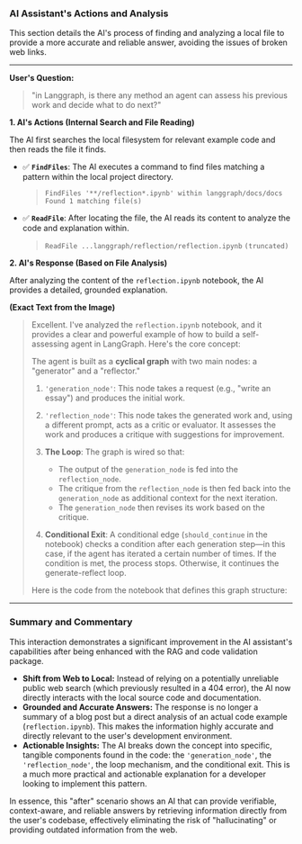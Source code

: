 ### **AI Assistant's Actions and Analysis**

This section details the AI's process of finding and analyzing a local file to provide a more accurate and reliable answer, avoiding the issues of broken web links.

---
**User's Question:**
> "in Langgraph, is there any method an agent can assess his previous work and decide what to do next?"

**1. AI's Actions (Internal Search and File Reading)**

The AI first searches the local filesystem for relevant example code and then reads the file it finds.

*   ✅ **`FindFiles`**: The AI executes a command to find files matching a pattern within the local project directory.
    > `FindFiles '**/reflection*.ipynb' within langgraph/docs/docs`
    > `Found 1 matching file(s)`

*   ✅ **`ReadFile`**: After locating the file, the AI reads its content to analyze the code and explanation within.
    > `ReadFile ...langgraph/reflection/reflection.ipynb`
    > `(truncated)`

**2. AI's Response (Based on File Analysis)**

After analyzing the content of the `reflection.ipynb` notebook, the AI provides a detailed, grounded explanation.

**(Exact Text from the Image)**

> Excellent. I've analyzed the `reflection.ipynb` notebook, and it provides a clear and powerful example of how to build a self-assessing agent in LangGraph. Here's the core concept:
>
> The agent is built as a **cyclical graph** with two main nodes: a "generator" and a "reflector."
>
> 1.  `'generation_node'`: This node takes a request (e.g., "write an essay") and produces the initial work.
>
> 2.  `'reflection_node'`: This node takes the generated work and, using a different prompt, acts as a critic or evaluator. It assesses the work and produces a critique with suggestions for improvement.
>
> 3.  **The Loop**: The graph is wired so that:
>     *   The output of the `generation_node` is fed into the `reflection_node`.
>     *   The critique from the `reflection_node` is then fed back into the `generation_node` as additional context for the next iteration.
>     *   The `generation_node` then revises its work based on the critique.
>
> 4.  **Conditional Exit**: A conditional edge (`should_continue` in the notebook) checks a condition after each generation step—in this case, if the agent has iterated a certain number of times. If the condition is met, the process stops. Otherwise, it continues the generate-reflect loop.
>
> Here is the code from the notebook that defines this graph structure:

---

### **Summary and Commentary**

This interaction demonstrates a significant improvement in the AI assistant's capabilities after being enhanced with the RAG and code validation package.

*   **Shift from Web to Local:** Instead of relying on a potentially unreliable public web search (which previously resulted in a 404 error), the AI now directly interacts with the local source code and documentation.
*   **Grounded and Accurate Answers:** The response is no longer a summary of a blog post but a direct analysis of an actual code example (`reflection.ipynb`). This makes the information highly accurate and directly relevant to the user's development environment.
*   **Actionable Insights:** The AI breaks down the concept into specific, tangible components found in the code: the `'generation_node'`, the `'reflection_node'`, the loop mechanism, and the conditional exit. This is a much more practical and actionable explanation for a developer looking to implement this pattern.

In essence, this "after" scenario shows an AI that can provide verifiable, context-aware, and reliable answers by retrieving information directly from the user's codebase, effectively eliminating the risk of "hallucinating" or providing outdated information from the web.